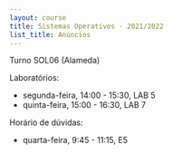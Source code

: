 ```yaml
---
layout: course
title: Sistemas Operativos - 2021/2022
list_title: Anúncios
---
```


Turno SOL06 (Alameda)

Laboratórios:
- segunda-feira, 14:00 - 15:30, LAB 5
- quinta-feira, 15:00 - 16:30, LAB 7

Horário de dúvidas:
- quarta-feira, 9:45 - 11:15, E5

